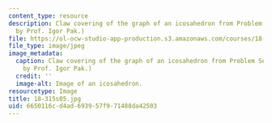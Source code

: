 ```yaml
---
content_type: resource
description: Claw covering of the graph of an icosahedron from Problem Set 2. (Image
  by Prof. Igor Pak.)
file: https://ol-ocw-studio-app-production.s3.amazonaws.com/courses/18-315-combinatorial-theory-introduction-to-graph-theory-extremal-and-enumerative-combinatorics-spring-2005/6650116cd4ad693957f971488da42503_18-315s05.jpg
file_type: image/jpeg
image_metadata:
  caption: Claw covering of the graph of an icosahedron from Problem Set 2. (Image
    by Prof. Igor Pak.)
  credit: ''
  image-alt: Image of an icosahedron.
resourcetype: Image
title: 18-315s05.jpg
uid: 6650116c-d4ad-6939-57f9-71488da42503
---
```


